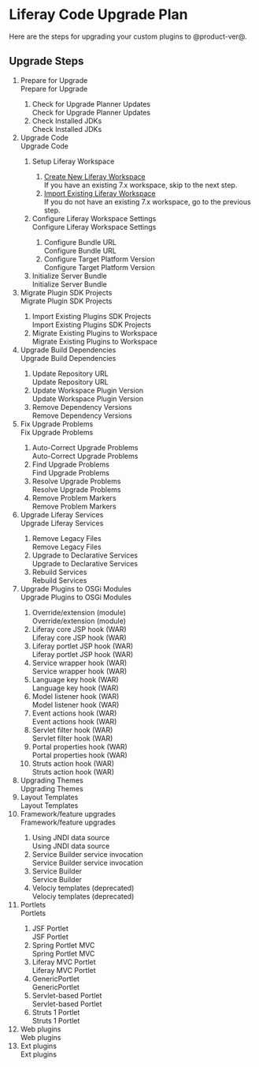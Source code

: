 # Liferay Code Upgrade Plan

Here are the steps for upgrading your custom plugins to @product-ver@.

## Upgrade Steps

<ol id="root">
	<li icon="" requirement="required">
		<div class="title">Prepare for Upgrade</div>
		<div class="description">Prepare for Upgrade</div>
	</li>
	<ol>
		<li icon="" requirement="recommended">
			<div class="title">Check for Upgrade Planner Updates</div>
			<div class="description">Check for Upgrade Planner Updates</div>
		</li>
		<li icon="" requirement="recommended">
			<div class="title">Check Installed JDKs</div>
			<div class="description">Check Installed JDKs</div>
		</li>
	</ol>
    <li icon="" requirement="required">
        <div class="title">Upgrade Code</div>
        <div class="description">Upgrade Code</div>
    </li>
    <ol>
        <li icon="" requirement="required">
            <div class="title">Setup Liferay Workspace</div>
        </li>
        <ol>
            <li icon="" requirement="required" commandId="create_new_liferay_workspace">
                <div class="title"><a href="">Create New Liferay Workspace</a></div>
                <div class="description">If you have an existing 7.x workspace, skip to the next step.</div>
            </li>
            <li icon="" requirement="required" commandId="import_existing_liferay_workspace">
                <div class="title"><a href="">Import Existing Liferay Workspace</a></div>
                <div class="description">If you do not have an existing 7.x workspace, go to the previous step.</div>
            </li>
        </ol>
        <li icon="" requirement="required">
            <div class="title">Configure Liferay Workspace Settings</div>
            <div class="description">Configure Liferay Workspace Settings</div>
        </li>
        <ol>
            <li icon="" requirement="required" commandId="configure_bundle_url">
                <div class="title">Configure Bundle URL</div>
                <div class="description">Configure Bundle URL</div>
            </li>
            <li icon="" requirement="required" commandId="configure_target_platform_version">
                <div class="title">Configure Target Platform Version</div>
                <div class="description">Configure Target Platform Version</div>
            </li>
        </ol>
        <li icon="" requirement="required" commandId="initialize_server_bundle">
            <div class="title">Initialize Server Bundle</div>
            <div class="description">Initialize Server Bundle</div>
        </li>
    </ol>
    <li icon="" requirement="required">
        <div class="title">Migrate Plugin SDK Projects</div>
        <div class="description">Migrate Plugin SDK Projects</div>
    </li>
    <ol>
        <li icon="" requirement="required" commandId="import_existing_plugins_sdk">
            <div class="title">Import Existing Plugins SDK Projects</div>
            <div class="description">Import Existing Plugins SDK Projects</div>
        </li>
        <li icon="" requirement="required" commandId="migrate_existing_plugins_to_workspace">
            <div class="title">Migrate Existing Plugins to Workspace</div>
            <div class="description">Migrate Existing Plugins to Workspace</div>
        </li>
    </ol>
    <li icon="" requirement="required">
        <div class="title">Upgrade Build Dependencies</div>
        <div class="description">Upgrade Build Dependencies</div>
    </li>
    <ol>
        <li icon="" requirement="required">
            <div class="title">Update Repository URL</div>
            <div class="description">Update Repository URL</div>
        </li>
        <li icon="" requirement="required">
            <div class="title">Update Workspace Plugin Version</div>
            <div class="description">Update Workspace Plugin Version</div>
        </li>
        <li icon="" requirement="required">
            <div class="title">Remove Dependency Versions</div>
            <div class="description">Remove Dependency Versions</div>
        </li>
    </ol>
    <li icon="" requirement="required">
        <div class="title">Fix Upgrade Problems</div>
        <div class="description">Fix Upgrade Problems</div>
    </li>
    <ol>
        <li icon="" requirement="required" commandId="auto_correct_find_upgrade_problems">
            <div class="title">Auto-Correct Upgrade Problems</div>
            <div class="description">Auto-Correct Upgrade Problems</div>
        </li>
        <li icon="" requirement="required" commandId="find_upgrade_problems">
            <div class="title">Find Upgrade Problems</div>
            <div class="description">Find Upgrade Problems</div>
        </li>
        <li icon="" requirement="required">
            <div class="title">Resolve Upgrade Problems</div>
            <div class="description">Resolve Upgrade Problems</div>
        </li>
        <li icon="" requirement="required" commandId="remove_upgrade_problems_markers">
            <div class="title">Remove Problem Markers</div>
            <div class="description">Remove Problem Markers</div>
        </li>
    </ol>
    <li icon="" requirement="required">
        <div class="title">Upgrade Liferay Services</div>
        <div class="description">Upgrade Liferay Services</div>
    </li>
    <ol>
        <li icon="" commandId="remove_legacy_files" requirement="required">
            <div class="title">Remove Legacy Files</div>
            <div class="description">Remove Legacy Files</div>
        </li>
        <li icon="" requirement="required">
            <div class="title">Upgrade to Declarative Services</div>
            <div class="description">Upgrade to Declarative Services</div>
        </li>
        <li icon="" commandId="rebuild_services" requirement="required">
            <div class="title">Rebuild Services</div>
            <div class="description">Rebuild Services</div>
        </li>
    </ol>
    <li icon="" requirement="required">
        <div class="title">Upgrade Plugins to OSGi Modules</div>
        <div class="description">Upgrade Plugins to OSGi Modules</div>
    </li>
    <ol>
        <li icon="" requirement="required">
            <div class="title">Override/extension (module)</div>
            <div class="description">Override/extension (module)</div>
        </li>
        <li icon="" requirement="required">
            <div class="title">Liferay core JSP hook (WAR)</div>
            <div class="description">Liferay core JSP hook (WAR)</div>
        </li>
        <li icon="" requirement="required">
            <div class="title">Liferay portlet JSP hook (WAR)</div>
            <div class="description">Liferay portlet JSP hook (WAR)</div>
        </li>
        <li icon="" requirement="required">
            <div class="title">Service wrapper hook (WAR)</div>
            <div class="description">Service wrapper hook (WAR)</div>
        </li>
        <li icon="" requirement="required">
            <div class="title">Language key hook (WAR)</div>
            <div class="description">Language key hook (WAR)</div>
        </li>
        <li icon="" requirement="required">
            <div class="title">Model listener hook (WAR)</div>
            <div class="description">Model listener hook (WAR)</div>
        </li>
        <li icon="" requirement="required">
            <div class="title">Event actions hook (WAR)</div>
            <div class="description">Event actions hook (WAR)</div>
        </li>
        <li icon="" requirement="required">
            <div class="title">Servlet filter hook (WAR)</div>
            <div class="description">Servlet filter hook (WAR)</div>
        </li>
        <li icon="" requirement="required">
            <div class="title">Portal properties hook (WAR)</div>
            <div class="description">Portal properties hook (WAR)</div>
        </li>
        <li icon="" requirement="required">
            <div class="title">Struts action hook (WAR)</div>
            <div class="description">Struts action hook (WAR)</div>
        </li>
    </ol>
    <li icon="" requirement="required">
        <div class="title">Upgrading Themes</div>
        <div class="description">Upgrading Themes</div>
    </li>
    <li icon="" requirement="required">
        <div class="title">Layout Templates</div>
        <div class="description">Layout Templates</div>
    </li>
    <li icon="" requirement="required">
        <div class="title">Framework/feature upgrades</div>
        <div class="description">Framework/feature upgrades</div>
    </li>
    <ol>
        <li icon="" requirement="required">
            <div class="title">Using JNDI data source</div>
            <div class="description">Using JNDI data source</div>
        </li>
        <li icon="" requirement="required">
            <div class="title">Service Builder service invocation</div>
            <div class="description">Service Builder service invocation</div>
        </li>
        <li icon="" requirement="required">
            <div class="title">Service Builder</div>
            <div class="description">Service Builder</div>
        </li>
        <li icon="" requirement="required">
            <div class="title">Velociy templates (deprecated)</div>
            <div class="description">Velociy templates (deprecated)</div>
        </li>
    </ol>
    <li icon="" requirement="required">
        <div class="title">Portlets</div>
        <div class="description">Portlets</div>
    </li>
    <ol>
        <li icon="" requirement="required">
            <div class="title">JSF Portlet</div>
            <div class="description">JSF Portlet</div>
        </li>
        <li icon="" requirement="required">
            <div class="title">Spring Portlet MVC</div>
            <div class="description">Spring Portlet MVC</div>
        </li>
        <li icon="" requirement="required">
            <div class="title">Liferay MVC Portlet</div>
            <div class="description">Liferay MVC Portlet</div>
        </li>
        <li icon="" requirement="required">
            <div class="title">GenericPortlet</div>
            <div class="description">GenericPortlet</div>
        </li>
        <li icon="" requirement="required">
            <div class="title">Servlet-based Portlet</div>
            <div class="description">Servlet-based Portlet</div>
        </li>
        <li icon="" requirement="required">
            <div class="title">Struts 1 Portlet</div>
            <div class="description">Struts 1 Portlet</div>
        </li>
    </ol>
    <li icon="" requirement="required">
        <div class="title">Web plugins</div>
        <div class="description">Web plugins</div>
    </li>
    <li icon="" requirement="required">
        <div class="title">Ext plugins</div>
        <div class="description">Ext plugins</div>
    </li>
</ol>